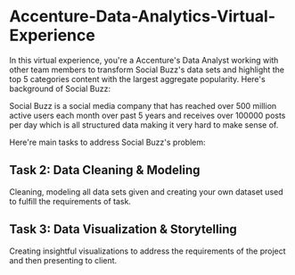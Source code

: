 # Accenture-Data-Analytics-Virtual-Experience
In this virtual experience, you're a Accenture's Data Analyst working with other team members to transform Social Buzz's data sets and highlight the top 5 categories content with the largest aggregate popularity. Here's background of Social Buzz:

Social Buzz is a social media company that has reached over 500 million active users each month over past 5 years and receives over 100000 posts per day which is all structured data making it very hard to make sense of.

Here're main tasks to address Social Buzz's problem:
## Task 2: Data Cleaning & Modeling
Cleaning, modeling all data sets given and creating your own dataset used to fulfill the requirements of task.
## Task 3: Data Visualization & Storytelling
Creating insightful visualizations to address the requirements of the project and then presenting to client.
